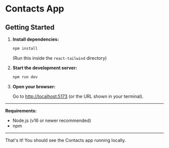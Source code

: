 # Contacts App

## Getting Started

1. **Install dependencies:**

   ```sh
   npm install
   ```
   (Run this inside the `react-tailwind` directory)

2. **Start the development server:**

   ```sh
   npm run dev
   ```

3. **Open your browser:**

   Go to [http://localhost:5173](http://localhost:5173) (or the URL shown in your terminal).

---

**Requirements:**
- Node.js (v16 or newer recommended)
- npm

---

That's it! You should see the Contacts app running locally.
